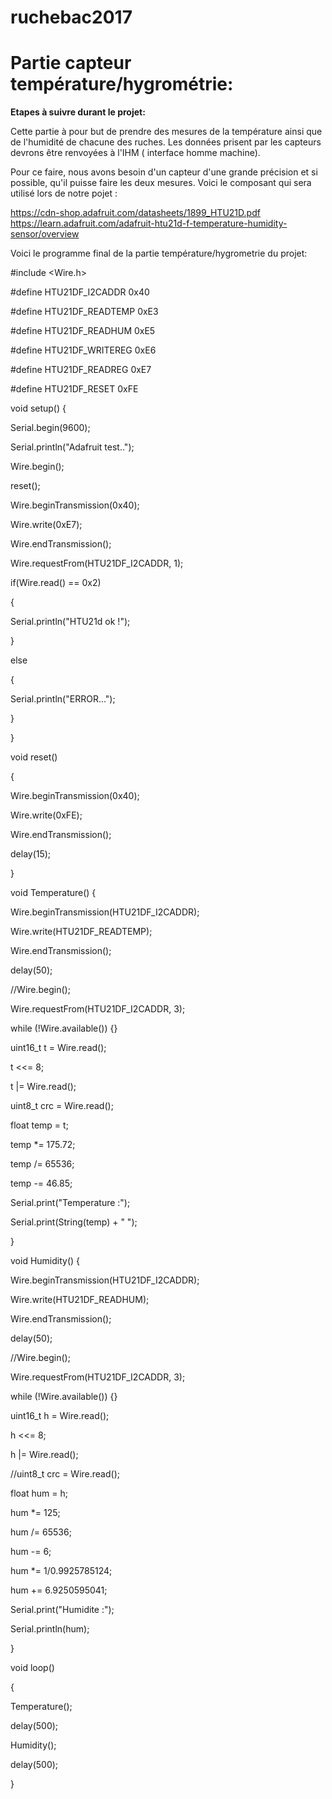 # ruchebac2017 

# Partie capteur température/hygrométrie:
<b> Etapes à suivre durant le projet: </b> </p>
</p>
Cette partie à pour but de prendre des mesures de la température ainsi que de l'humidité de chacune des ruches.
Les données prisent par les capteurs devrons être renvoyées à l'IHM ( interface homme machine).</p>
Pour ce faire, nous avons besoin d'un capteur d'une grande précision et si possible, qu'il puisse faire les deux mesures.
Voici le composant qui sera utilisé lors de notre pojet :</p>

https://cdn-shop.adafruit.com/datasheets/1899_HTU21D.pdf
https://learn.adafruit.com/adafruit-htu21d-f-temperature-humidity-sensor/overview
</p> Voici le programme final de la partie température/hygrometrie du projet: </p>


#include <Wire.h>

</p>

#define HTU21DF_I2CADDR       0x40 </P>
#define HTU21DF_READTEMP      0xE3 </p>
#define HTU21DF_READHUM       0xE5 </p>
#define HTU21DF_WRITEREG       0xE6 </p>
#define HTU21DF_READREG       0xE7 </p>
#define HTU21DF_RESET       0xFE </P>

</p>

void setup() { </p>
Serial.begin(9600); </p>
Serial.println("Adafruit test.."); </p>
Wire.begin(); </p>
reset(); </P>
Wire.beginTransmission(0x40); </p>
Wire.write(0xE7); </p>
Wire.endTransmission(); </p>
Wire.requestFrom(HTU21DF_I2CADDR, 1); </p>
if(Wire.read() == 0x2) </p>
{ </p>
  Serial.println("HTU21d ok !"); </p>
 } </p>
 else </p>
 { </p>
  Serial.println("ERROR..."); </p>
  } </p>

</p>

} </p>
 </p>
void reset() </p>
{ </p>
  Wire.beginTransmission(0x40); </p>
 Wire.write(0xFE);</p>
 Wire.endTransmission();</p>
 delay(15);</p>
}</p>
void Temperature() {</p>
</p>
  Wire.beginTransmission(HTU21DF_I2CADDR); </p>
  Wire.write(HTU21DF_READTEMP); </p>
  Wire.endTransmission();</p>
  
</p>
</p>
  
  delay(50); </p>
     
   <p>

  //Wire.begin(); </p>
  Wire.requestFrom(HTU21DF_I2CADDR, 3);</p>
while (!Wire.available()) {}</p>


 uint16_t t = Wire.read();</p>
  t <<= 8;</p>
  t |= Wire.read();</p>
</p>
  uint8_t crc = Wire.read();</p>
</p>
  float temp = t;</p>
  temp *= 175.72;</p>
  temp /= 65536;</p>
  temp -= 46.85;</p>
</p>
  Serial.print("Temperature :");</p>
  Serial.print(String(temp) + "   ");</p>
}</p>
void Humidity() {</p>
</p>
   Wire.beginTransmission(HTU21DF_I2CADDR); </p>
  Wire.write(HTU21DF_READHUM); </p>
  Wire.endTransmission();</p>
  </p>
  </p>
  
  delay(50); </p>
  </p>
  </p>
  
  //Wire.begin(); </p>
  Wire.requestFrom(HTU21DF_I2CADDR, 3); </p>
  while (!Wire.available()) {} </p>
</p>
  uint16_t h = Wire.read();</p>
  h <<= 8;</p>
  h |= Wire.read();</p>

 //uint8_t crc = Wire.read();</p>
</p>
  float hum = h;</p>
  hum *= 125;</p>
  hum /= 65536;</p>
  hum -= 6;</p>
  hum *= 1/0.9925785124; </p>
  hum += 6.9250595041;</p>
 Serial.print("Humidite :"); </p>
 Serial.println(hum);</p>
}</p>
  </p>
 void loop()</p>
 {</p>

</p>
Temperature();</p>
delay(500);</p>
Humidity();</p>
delay(500);</p>
}</p>
